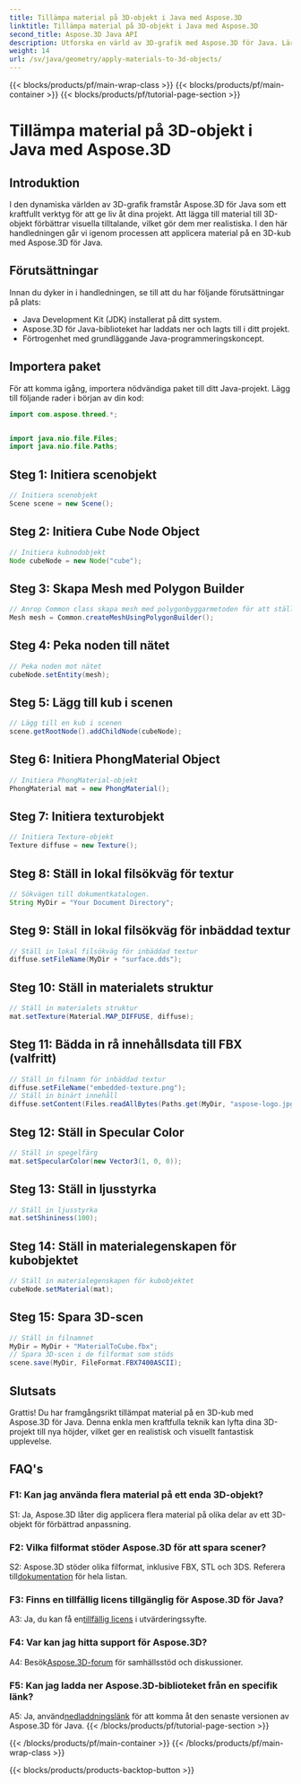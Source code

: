 ```yaml
---
title: Tillämpa material på 3D-objekt i Java med Aspose.3D
linktitle: Tillämpa material på 3D-objekt i Java med Aspose.3D
second_title: Aspose.3D Java API
description: Utforska en värld av 3D-grafik med Aspose.3D för Java. Lär dig hur du applicerar material på 3D-objekt sömlöst. Lyft dina projekt med realistiska bilder.
weight: 14
url: /sv/java/geometry/apply-materials-to-3d-objects/
---
```


{{< blocks/products/pf/main-wrap-class >}}
{{< blocks/products/pf/main-container >}}
{{< blocks/products/pf/tutorial-page-section >}}

# Tillämpa material på 3D-objekt i Java med Aspose.3D

## Introduktion

I den dynamiska världen av 3D-grafik framstår Aspose.3D för Java som ett kraftfullt verktyg för att ge liv åt dina projekt. Att lägga till material till 3D-objekt förbättrar visuella tilltalande, vilket gör dem mer realistiska. I den här handledningen går vi igenom processen att applicera material på en 3D-kub med Aspose.3D för Java.

## Förutsättningar

Innan du dyker in i handledningen, se till att du har följande förutsättningar på plats:

- Java Development Kit (JDK) installerat på ditt system.
- Aspose.3D för Java-biblioteket har laddats ner och lagts till i ditt projekt.
- Förtrogenhet med grundläggande Java-programmeringskoncept.

## Importera paket

För att komma igång, importera nödvändiga paket till ditt Java-projekt. Lägg till följande rader i början av din kod:

```java
import com.aspose.threed.*;


import java.nio.file.Files;
import java.nio.file.Paths;
```

## Steg 1: Initiera scenobjekt

```java
// Initiera scenobjekt
Scene scene = new Scene();
```

## Steg 2: Initiera Cube Node Object

```java
// Initiera kubnodobjekt
Node cubeNode = new Node("cube");
```

## Steg 3: Skapa Mesh med Polygon Builder

```java
// Anrop Common class skapa mesh med polygonbyggarmetoden för att ställa in mesh-instans
Mesh mesh = Common.createMeshUsingPolygonBuilder();
```

## Steg 4: Peka noden till nätet

```java
// Peka noden mot nätet
cubeNode.setEntity(mesh);
```

## Steg 5: Lägg till kub i scenen

```java
// Lägg till en kub i scenen
scene.getRootNode().addChildNode(cubeNode);
```

## Steg 6: Initiera PhongMaterial Object

```java
// Initiera PhongMaterial-objekt
PhongMaterial mat = new PhongMaterial();
```

## Steg 7: Initiera texturobjekt

```java
// Initiera Texture-objekt
Texture diffuse = new Texture();
```

## Steg 8: Ställ in lokal filsökväg för textur

```java
// Sökvägen till dokumentkatalogen.
String MyDir = "Your Document Directory";
```

## Steg 9: Ställ in lokal filsökväg för inbäddad textur

```java
// Ställ in lokal filsökväg för inbäddad textur
diffuse.setFileName(MyDir + "surface.dds");
```

## Steg 10: Ställ in materialets struktur

```java
// Ställ in materialets struktur
mat.setTexture(Material.MAP_DIFFUSE, diffuse);
```

## Steg 11: Bädda in rå innehållsdata till FBX (valfritt)

```java
// Ställ in filnamn för inbäddad textur
diffuse.setFileName("embedded-texture.png");
// Ställ in binärt innehåll
diffuse.setContent(Files.readAllBytes(Paths.get(MyDir, "aspose-logo.jpg")));
```

## Steg 12: Ställ in Specular Color

```java
// Ställ in spegelfärg
mat.setSpecularColor(new Vector3(1, 0, 0));
```

## Steg 13: Ställ in ljusstyrka

```java
// Ställ in ljusstyrka
mat.setShininess(100);
```

## Steg 14: Ställ in materialegenskapen för kubobjektet

```java
// Ställ in materialegenskapen för kubobjektet
cubeNode.setMaterial(mat);
```

## Steg 15: Spara 3D-scen

```java
// Ställ in filnamnet
MyDir = MyDir + "MaterialToCube.fbx";
// Spara 3D-scen i de filformat som stöds
scene.save(MyDir, FileFormat.FBX7400ASCII);
```

## Slutsats

Grattis! Du har framgångsrikt tillämpat material på en 3D-kub med Aspose.3D för Java. Denna enkla men kraftfulla teknik kan lyfta dina 3D-projekt till nya höjder, vilket ger en realistisk och visuellt fantastisk upplevelse.

## FAQ's

### F1: Kan jag använda flera material på ett enda 3D-objekt?

S1: Ja, Aspose.3D låter dig applicera flera material på olika delar av ett 3D-objekt för förbättrad anpassning.

### F2: Vilka filformat stöder Aspose.3D för att spara scener?

 S2: Aspose.3D stöder olika filformat, inklusive FBX, STL och 3DS. Referera till[dokumentation](https://reference.aspose.com/3d/java/) för hela listan.

### F3: Finns en tillfällig licens tillgänglig för Aspose.3D för Java?

 A3: Ja, du kan få en[tillfällig licens](https://purchase.aspose.com/temporary-license/) i utvärderingssyfte.

### F4: Var kan jag hitta support för Aspose.3D?

 A4: Besök[Aspose.3D-forum](https://forum.aspose.com/c/3d/18) för samhällsstöd och diskussioner.

### F5: Kan jag ladda ner Aspose.3D-biblioteket från en specifik länk?

 A5: Ja, använd[nedladdningslänk](https://releases.aspose.com/3d/java/) för att komma åt den senaste versionen av Aspose.3D för Java.
{{< /blocks/products/pf/tutorial-page-section >}}

{{< /blocks/products/pf/main-container >}}
{{< /blocks/products/pf/main-wrap-class >}}

{{< blocks/products/products-backtop-button >}}
